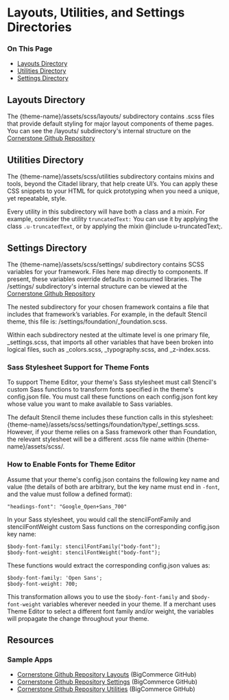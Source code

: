 <h1>Layouts, Utilities, and Settings Directories</h1>
<div class="otp" id="no-index">
	<h3> On This Page </h3>
	<ul>
    <li><a href="#layouts-utilities-settings_the-layouts-directory">Layouts Directory</a></li>
    <li><a href="#layouts-utilities-settings_the-utilities-directory">Utilities Directory</a></li>
    <li><a href="#layouts-utilities-settings_the-settings-directory">Settings Directory</a></li>
	</ul>
</div>

<a href='#layouts-utilities-settings_the-layouts-directory' aria-hidden='true' class='block-anchor'  id='layouts-utilities-settings_the-layouts-directory'></a>

## Layouts Directory

The <span class="fp">{theme-name}/assets/scss/layouts/</span> subdirectory contains .scss files that provide default styling for major layout components of theme pages. You can see the <span class="fp">/layouts/</span> subdirectory's internal structure on the [Cornerstone Github Repository](https://github.com/bigcommerce/cornerstone/tree/master/assets/scss/layouts)



<a href='#layouts-utilities-settings_the-utilities-directory' aria-hidden='true' class='block-anchor'  id='layouts-utilities-settings_the-utilities-directory'></a>

## Utilities Directory

The <span class="fp">{theme-name}/assets/scss/utilities</span> subdirectory contains mixins and tools, beyond the Citadel library, that help create UI’s. You can apply these CSS snippets to your HTML for quick prototyping when you need a unique, yet repeatable, style.

Every utility in this subdirectory will have both a class and a mixin. For example, consider the utility `truncatedText:` You can use it by applying the class `.u-truncatedText`, or by applying the mixin @include u-truncatedText;.



<a href='#layouts-utilities-settings_the-settings-directory' aria-hidden='true' class='block-anchor'  id='layouts-utilities-settings_the-settings-directory'></a>

## Settings Directory

The <span class="fp">{theme-name}/assets/scss/settings/</span> subdirectory contains SCSS variables for your framework. Files here map directly to components. If present, these variables override defaults in consumed libraries. The <span class="fp">/settings/</span> subdirectory's internal structure can be viewed at the [Cornerstone Github Repository](https://github.com/bigcommerce/cornerstone/tree/master/assets/scss/settings) 
	
The nested subdirectory for your chosen framework contains a file that includes that framework’s variables. For example, in the default Stencil theme, this file is: <span class="fp">/settings/foundation/_foundation.scss</span>.

Within each subdirectory nested at the ultimate level is one primary file, <span class="fn">_settings.scss</span>, that imports all other variables that have been broken into logical files, such as <span class="fn">_colors.scss</span>, <span class="fn">_typography.scss</span>, and <span class="fn">_z-index.scss</span>.
	
### Sass Stylesheet Support for Theme Fonts
	
To support Theme Editor, your theme's Sass stylesheet must call Stencil's custom Sass functions to transform fonts specified in the theme's <span class="fn">config.json</span> file. You must call these functions on each <span class="fn">config.json</span> font key whose value you want to make available to Sass variables.

The default Stencil theme includes these function calls in this stylesheet:
<span class="fp">{theme-name}/assets/scss/settings/foundation/type/_settings.scss</span>. However, if your theme relies on a Sass framework other than Foundation, the relevant stylesheet will be a different .scss file name within <span class="fp">{theme-name}/assets/scss/</span>.

	
### How to Enable Fonts for Theme Editor

Assume that your theme's <span class="fn">config.json</span> contains the following key name and value (the details of both are arbitrary, but the key name must end in `-font`, and the value must follow a defined format):
	
`"headings-font": "Google_Open+Sans_700"`
	
In your Sass stylesheet, you would call the stencilFontFamily and stencilFontWeight custom Sass functions on the corresponding <span class="fn">config.json</span> key name:
	
```
$body-font-family: stencilFontFamily("body-font");
$body-font-weight: stencilFontWeight("body-font");
```

These functions would extract the corresponding <span class="fn">config.json</span> values as:

```
$body-font-family: 'Open Sans';
$body-font-weight: 700;
```
	
This transformation allows you to use the `$body-font-family` and `$body-font-weight` variables wherever needed in your theme. If a merchant uses Theme Editor to select a different font family and/or weight, the variables will propagate the change throughout your theme.




## Resources

### Sample Apps
* [Cornerstone Github Repository Layouts](https://github.com/bigcommerce/cornerstone/tree/master/assets/scss/layouts) (BigCommerce GitHub)
* [Cornerstone Github Repository Settings](https://github.com/bigcommerce/cornerstone/tree/master/assets/scss/settings) (BigCommerce GitHub)
* [Cornerstone Github Repository Utilities](https://github.com/bigcommerce/cornerstone/tree/master/assets/scss/utilities) (BigCommerce GitHub)


